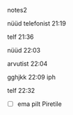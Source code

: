 notes2

nüüd telefonist 21:19

telf 21:36

nüüd 22:03

arvutist 22:04

gghjkk 22:09 iph

telf 22:32

- [ ] ema pilt Piretile

